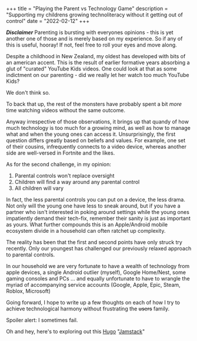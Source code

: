 +++
title = "Playing the Parent vs Technology Game"
description = "Supporting my childrens growing technoliteracy without it getting out of control"
date = "2022-02-12"
+++

***Disclaimer*** Parenting is bursting with everyones opinions - this is yet another one of those and is merely based on my experience.
So if any of this is useful, hooray!  If not, feel free to roll your eyes and move along.

Despite a childhood in New Zealand, my oldest has developed with bits of an american accent.
This is the result of earlier formative years absorbing a glut of "curated" YouTube Kids videos.
One could look at that as some indictment on our parenting - did we really let her watch too much YouTube Kids?

We don't think so.

To back that up, the rest of the monsters have probably spent a bit *more* time watching videos without the same outcome.

Anyway irrespective of those observations, it brings up that quandy of how much technology is too much for a growing mind, as well as how to manage what and when the young ones can access it.
Unsurprisingly, the first question differs greatly based on beliefs and values.  For example, one set of their cousins, infrequently connects to a video device, whereas another side are well-versed in Fortnite and the likes.

As for the second challenge, in my opinion:
1. Parental controls won't replace oversight
2. Children will find a way around any parental control
3. All children will vary

In fact, the less parental controls you can put on a device, the less drama.
Not only will the young one have less to sneak around, but if you have a partner who isn't interested in poking around settings while the young ones impatiently demand their tech-fix, remember their sanity is just as important as yours.  What further compounds this is an Apple/Android mobile ecosystem divide in a household can often ratchet up complexity.

The reality has been that the first and second points have only struck try recently.  Only our youngest has challenged our previously relaxed approach to parental controls.

In our household we are very fortunate to have a wealth of technology from apple devices, a single Android outlier (myself), Google Home/Nest, some gaming consoles and PCs ... and equally unfortunate to have to wrangle the myriad of accompanying service accounts (Google, Apple, Epic, Steam, Roblox, Microsoft)

Going forward, I hope to write up a few thoughts on each of how I try to achieve technological harmony without frustrating the ~~users~~ family.

Spoiler alert: I sometimes fail.

Oh and hey, here's to exploring out this [Hugo](https://gohugo.io/) "[Jamstack](https://jamstack.org/)"

